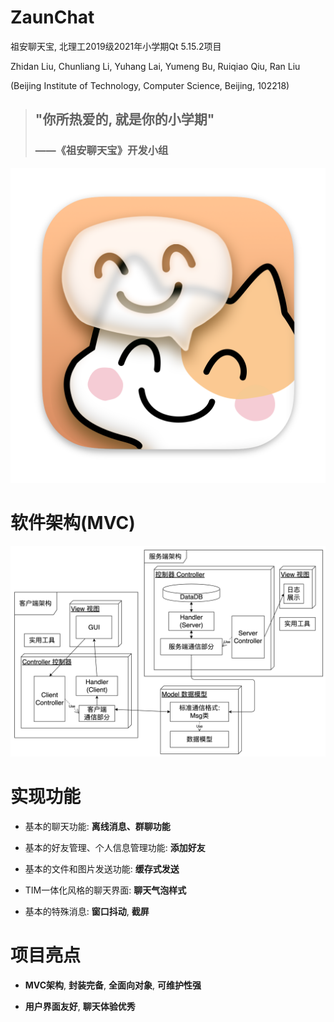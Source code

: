 # ZaunChat
祖安聊天宝, 北理工2019级2021年小学期Qt 5.15.2项目

Zhidan Liu, Chunliang Li, Yuhang Lai, Yumeng Bu, Ruiqiao Qiu, Ran Liu

(Beijing Institute of Technology, Computer Science, Beijing, 102218)

> ## "你所热爱的, 就是你的小学期"
>
> ### 			——《祖安聊天宝》开发小组

![logo](./img/logo.png)

# 软件架构(MVC)

![架构](./img/架构.png)

# 实现功能

+ 基本的聊天功能: **离线消息、群聊功能**

+ 基本的好友管理、个人信息管理功能: **添加好友**

+ 基本的文件和图片发送功能: **缓存式发送**

+ TIM一体化风格的聊天界面: **聊天气泡样式**

+ 基本的特殊消息: **窗口抖动**, **截屏**

# 项目亮点

+ **MVC架构**, **封装完备**, **全面向对象**, **可维护性强**

+ **用户界面友好**, **聊天体验优秀**

